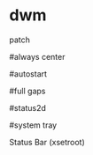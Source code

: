 # dwm

patch

#always center

#autostart

#full gaps

#status2d

#system tray


Status Bar (xsetroot)
